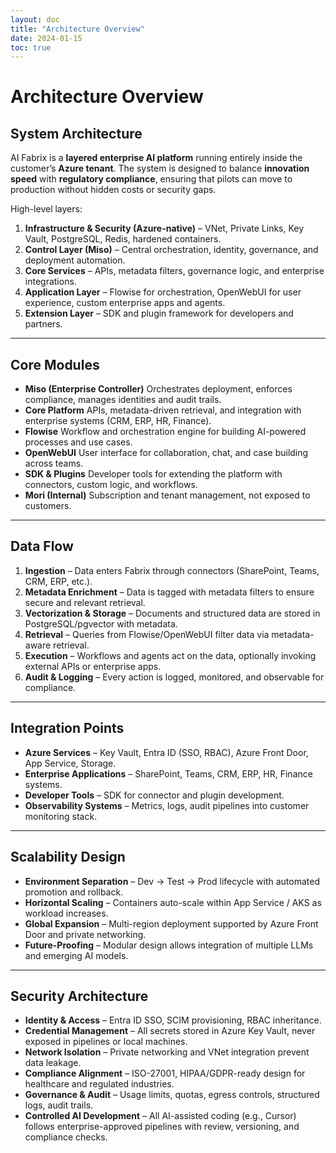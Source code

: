 ```yaml
---
layout: doc
title: "Architecture Overview"
date: 2024-01-15
toc: true
---
```


# Architecture Overview

## System Architecture

AI Fabrix is a **layered enterprise AI platform** running entirely inside the customer’s **Azure tenant**.
The system is designed to balance **innovation speed** with **regulatory compliance**, ensuring that pilots can move to production without hidden costs or security gaps.

High-level layers:

1. **Infrastructure & Security (Azure-native)** – VNet, Private Links, Key Vault, PostgreSQL, Redis, hardened containers.
2. **Control Layer (Miso)** – Central orchestration, identity, governance, and deployment automation.
3. **Core Services** – APIs, metadata filters, governance logic, and enterprise integrations.
4. **Application Layer** – Flowise for orchestration, OpenWebUI for user experience, custom enterprise apps and agents.
5. **Extension Layer** – SDK and plugin framework for developers and partners.

---

## Core Modules

* **Miso (Enterprise Controller)**
  Orchestrates deployment, enforces compliance, manages identities and audit trails.
* **Core Platform**
  APIs, metadata-driven retrieval, and integration with enterprise systems (CRM, ERP, HR, Finance).
* **Flowise**
  Workflow and orchestration engine for building AI-powered processes and use cases.
* **OpenWebUI**
  User interface for collaboration, chat, and case building across teams.
* **SDK & Plugins**
  Developer tools for extending the platform with connectors, custom logic, and workflows.
* **Mori (Internal)**
  Subscription and tenant management, not exposed to customers.

---

## Data Flow

1. **Ingestion** – Data enters Fabrix through connectors (SharePoint, Teams, CRM, ERP, etc.).
2. **Metadata Enrichment** – Data is tagged with metadata filters to ensure secure and relevant retrieval.
3. **Vectorization & Storage** – Documents and structured data are stored in PostgreSQL/pgvector with metadata.
4. **Retrieval** – Queries from Flowise/OpenWebUI filter data via metadata-aware retrieval.
5. **Execution** – Workflows and agents act on the data, optionally invoking external APIs or enterprise apps.
6. **Audit & Logging** – Every action is logged, monitored, and observable for compliance.

---

## Integration Points

* **Azure Services** – Key Vault, Entra ID (SSO, RBAC), Azure Front Door, App Service, Storage.
* **Enterprise Applications** – SharePoint, Teams, CRM, ERP, HR, Finance systems.
* **Developer Tools** – SDK for connector and plugin development.
* **Observability Systems** – Metrics, logs, audit pipelines into customer monitoring stack.

---

## Scalability Design

* **Environment Separation** – Dev → Test → Prod lifecycle with automated promotion and rollback.
* **Horizontal Scaling** – Containers auto-scale within App Service / AKS as workload increases.
* **Global Expansion** – Multi-region deployment supported by Azure Front Door and private networking.
* **Future-Proofing** – Modular design allows integration of multiple LLMs and emerging AI models.

---

## Security Architecture

* **Identity & Access** – Entra ID SSO, SCIM provisioning, RBAC inheritance.
* **Credential Management** – All secrets stored in Azure Key Vault, never exposed in pipelines or local machines.
* **Network Isolation** – Private networking and VNet integration prevent data leakage.
* **Compliance Alignment** – ISO-27001, HIPAA/GDPR-ready design for healthcare and regulated industries.
* **Governance & Audit** – Usage limits, quotas, egress controls, structured logs, audit trails.
* **Controlled AI Development** – All AI-assisted coding (e.g., Cursor) follows enterprise-approved pipelines with review, versioning, and compliance checks.
